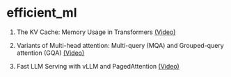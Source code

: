 # efficient_ml
1. The KV Cache: Memory Usage in Transformers [(Video)](https://www.youtube.com/watch?v=80bIUggRJf4&t=324s)

2. Variants of Multi-head attention: Multi-query (MQA) and Grouped-query attention (GQA) [(Video)](https://www.youtube.com/watch?v=pVP0bu8QA2w)

3. Fast LLM Serving with vLLM and PagedAttention [(Video)](https://www.youtube.com/watch?v=5ZlavKF_98U)
